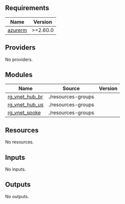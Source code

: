 ## Requirements

| Name | Version |
|------|---------|
| <a name="requirement_azurerm"></a> [azurerm](#requirement\_azurerm) | >=2.60.0 |

## Providers

No providers.

## Modules

| Name | Source | Version |
|------|--------|---------|
| <a name="module_rg_vnet_hub_br"></a> [rg\_vnet\_hub\_br](#module\_rg\_vnet\_hub\_br) | ./resources-groups |  |
| <a name="module_rg_vnet_hub_us"></a> [rg\_vnet\_hub\_us](#module\_rg\_vnet\_hub\_us) | ./resources-groups |  |
| <a name="module_rg_vnet_spoke"></a> [rg\_vnet\_spoke](#module\_rg\_vnet\_spoke) | ./resources-groups |  |

## Resources

No resources.

## Inputs

No inputs.

## Outputs

No outputs.
